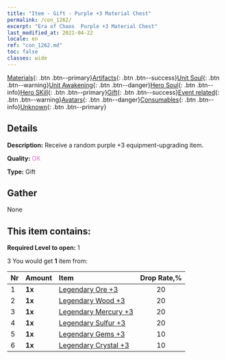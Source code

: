 ```yaml
---
title: "Item - Gift - Purple +3 Material Chest"
permalink: /con_1262/
excerpt: "Era of Chaos  Purple +3 Material Chest"
last_modified_at: 2021-04-22
locale: en
ref: "con_1262.md"
toc: false
classes: wide
---
```

 [Materials](/Items/){: .btn .btn--primary}[Artifacts](/Items/Artifacts/){: .btn .btn--success}[Unit Soul](/Items/UnitSoul/){: .btn .btn--warning}[Unit Awakening](/Items/UnitAwakening/){: .btn .btn--danger}[Hero Soul](/Items/HeroSoul/){: .btn .btn--info}[Hero SKill](/Items/HeroSkill/){: .btn .btn--primary}[Gift](/Items/Gift/){: .btn .btn--success}[Event related](/Items/Events/){: .btn .btn--warning}[Avatars](/Items/Avatars/){: .btn .btn--danger}[Consumables](/Items/Consumables/){: .btn .btn--info}[Unknown](/Items/Unknown/){: .btn .btn--primary}

## Details
 **Description:** Receive a random purple +3 equipment-upgrading item.

 **Quality:** <span style="color: #DA70D6">OK</span>

 **Type:** Gift

## Gather

  None

## This item contains:

 **Required Level to open:** 1

 3 You would get **1** item  from:

  | Nr | Amount |     Item    | Drop Rate,% |
  |:---|:-------|:------------|:---------:|
  | 1 |  **1x** | [Legendary Ore +3](/Items/mat_54/) | 20 | 
  | 2 |  **1x** | [Legendary Wood +3](/Items/mat_55/) | 20 | 
  | 3 |  **1x** | [Legendary Mercury +3](/Items/mat_56/) | 20 | 
  | 4 |  **1x** | [Legendary Sulfur +3](/Items/mat_57/) | 20 | 
  | 5 |  **1x** | [Legendary Gems +3](/Items/mat_58/) | 10 | 
  | 6 |  **1x** | [Legendary Crystal +3](/Items/mat_59/) | 10 | 
